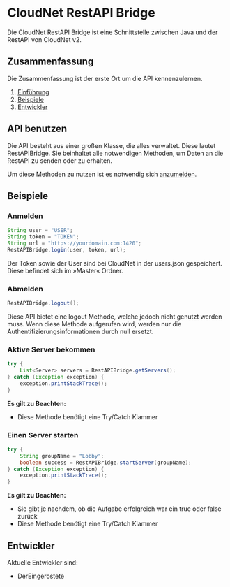 # CloudNet RestAPI Bridge
Die CloudNet RestAPI Bridge ist eine Schnittstelle zwischen Java und der RestAPI von CloudNet v2.

## Zusammenfassung

Die Zusammenfassung ist der erste Ort um die API kennenzulernen.

1. [Einführung](#API-benutzen)
2. [Beispiele](#Beispiele)   
3. [Entwickler](#entwickler)

## API benutzen

Die API besteht aus einer großen Klasse, die alles verwaltet.
Diese lautet RestAPIBridge. Sie beinhaltet alle notwendigen Methoden, um Daten an die RestAPI
zu senden oder zu erhalten.

Um diese Methoden zu nutzen ist es notwendig sich [anzumelden](#Anmelden).

## Beispiele

### Anmelden

````java
String user = "USER";
String token = "TOKEN";
String url = "https://yourdomain.com:1420";
RestAPIBridge.login(user, token, url);
````

Der Token sowie der User sind bei CloudNet in der users.json gespeichert. 
Diese befindet sich im »Master« Ordner.

### Abmelden

````java
RestAPIBridge.logout();
````

Diese API bietet eine logout Methode, welche jedoch nicht genutzt werden muss.
Wenn diese Methode aufgerufen wird, werden nur die Authentifizierungsinformationen durch null ersetzt.

### Aktive Server bekommen

```java
try {
    List<Server> servers = RestAPIBridge.getServers();    
} catch (Exception exception) {
    exception.printStackTrace();
}
```

**Es gilt zu Beachten:**
- Diese Methode benötigt eine Try/Catch Klammer

### Einen Server starten

```java
try {
    String groupName = "Lobby";
    boolean success = RestAPIBridge.startServer(groupName);
} catch (Exception exception) {
    exception.printStackTrace();
}
```

**Es gilt zu Beachten:**
 - Sie gibt je nachdem, ob die Aufgabe erfolgreich war ein true oder false zurück
 - Diese Methode benötigt eine Try/Catch Klammer

## Entwickler

Aktuelle Entwickler sind:
- DerEingerostete
